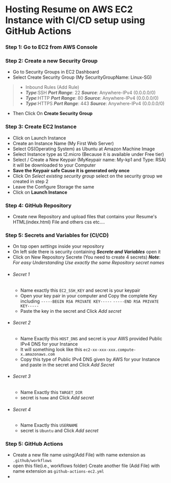 # Hosting Resume on AWS EC2 Instance with CI/CD setup using GitHub Actions
### Step 1: Go to EC2 from AWS Console 

### Step 2: Create a new Security Group
  * Go to Security Groups in EC2 Dashboard
  * Select Create Security Group (My SecurityGroupName: Linux-SG)
  > * Inbound Rules (Add Rule)
  > * ***Type***:SSH    ***Port Range***: 22   ***Source***: Anywhere-IPv4 (0.0.0.0/0)
  > * ***Type***:HTTP    ***Port Range***: 80   ***Source***: Anywhere-IPv4 (0.0.0.0/0)
  > * ***Type***:HTTPS    ***Port Range***: 443   ***Source***: Anywhere-IPv4 (0.0.0.0/0)
  >  
  * Then Click On **Create Security Group**
 
### Step 3: Create EC2 Instance
  * Click on Launch Instance
  * Create an Instance Name (My First Web Server)
  * Select OS(Operating System) as Ubuntu at Amazon Machine Image
  * Select Instance type as t2.micro (Because it is available under Free tier)
  * Select / Create a New Keypair (MyKeypair name: My-kp1 and Type: RSA) it will be downloaded to your Computer
  * **Save the Keypair safe Cause it is generated only once**
  * Click On *Select existing security group* select on the security group we created in step 2
  * Leave the Configure Storage the same
  * Click on **Launch Instance**
    
### Step 4: GitHub Repository
  * Create new Repository and upload files that contains your Resume's HTML(index.html) File and others css etc....

### Step 5: Secrets and Variables for (CI/CD)
  * On top open *settings* inside your repository
  * On left side there is security containing ***Secrete and Variables*** open it
  * Click on New Repository Secrete (You need to create 4 secrets)
  ***Note***: *For easy Understanding Use exactly the same Repository secret names*
  * ###### Secret 1
      * Name exactly this `EC2_SSH_KEY` and secret is your keypair 
      * Open your key pair in your computer and Copy the complete Key including
        ` -----BEGIN RSA PRIVATE KEY----- `
        ` -----END RSA PRIVATE KEY----- `
      * Paste the key in the secret and Click *Add secret*
  * ###### Secret 2
      * Name Exactly this `HOST_DNS` and secret is your AWS provided Public IPv4 DNS for your Instance
      * It will something look like this `ec2-xx-xxx-xxx.compute-x.amazonaws.com`
      * Copy this type of Public IPv4 DNS given by AWS for your Instance and paste in the secret and Click *Add Secret*
  * ###### Secret 3
      * Name Exactly this `TARGET_DIR`
      * secret is `home` and Click *Add secret*
  * ###### Secret 4
      * Name Exactly this `USERNAME`
      * secret is `Ubuntu` and Click *Add secret*
        
### Step 5: GitHub Actions
  * Create a new file name using(Add File) with name extension as `.github/workflows`
  * open this file(i.e., workflows folder) Create another file (Add File) with name extension as `github-actions-ec2.yml`
  * 
